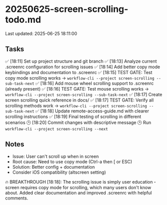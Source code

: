 # 20250625-screen-scrolling-todo.md
Last updated: 2025-06-25 18:11:00

## Tasks
✅ [18:11] Set up project structure and git branch
✅ [18:13] Analyze current .screenrc configuration for scrolling issues
✅ [18:14] Add better copy mode keybindings and documentation to .screenrc
✅ [18:15] TEST GATE: Test copy mode scrolling works → `workflow-cli --project screen-scrolling --sub-task-next`
✅ [18:16] Add mouse wheel scrolling support to .screenrc (already present)
✅ [18:16] TEST GATE: Test mouse scrolling works → `workflow-cli --project screen-scrolling --sub-task-next`
✅ [18:17] Create screen scrolling quick reference in docs/
✅ [18:17] TEST GATE: Verify all scrolling methods work → `workflow-cli --project screen-scrolling --sub-task-next`
✅ [18:18] Update remote-access-guide.md with clearer scrolling instructions
✅ [18:19] Final testing of scrolling in different scenarios
🕒 [18:20] Commit changes with descriptive message
🕒 Run `workflow-cli --project screen-scrolling --next`

## Notes
- Issue: User can't scroll up when in screen
- Root cause: Need to use copy mode (Ctrl-a then [ or ESC)
- Solution: Better config + documentation
- Consider iOS compatibility (altscreen setting)

🔥 BREAKTHROUGH [18:18]: The scrolling issue is simply user education - screen requires copy mode for scrolling, which many users don't know about. Added clear documentation and improved .screenrc with helpful comments.